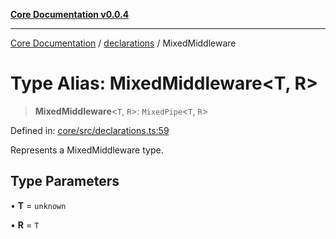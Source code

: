 [**Core Documentation v0.0.4**](../../README.md)

***

[Core Documentation](../../modules.md) / [declarations](../README.md) / MixedMiddleware

# Type Alias: MixedMiddleware\<T, R\>

> **MixedMiddleware**\<`T`, `R`\>: `MixedPipe`\<`T`, `R`\>

Defined in: [core/src/declarations.ts:59](https://github.com/stonemjs/core/blob/d2167ff53d508d3a75c05f0cf962180518d3e061/src/declarations.ts#L59)

Represents a MixedMiddleware type.

## Type Parameters

• **T** = `unknown`

• **R** = `T`
